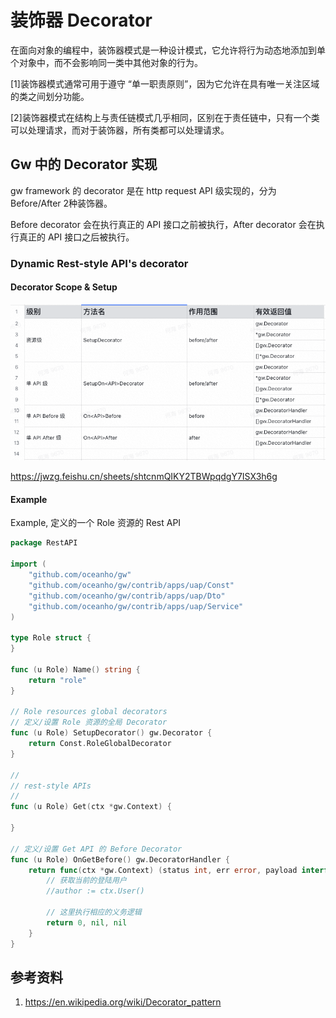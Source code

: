 # 装饰器 Decorator

在面向对象的编程中，装饰器模式是一种设计模式，它允许将行为动态地添加到单个对象中，而不会影响同一类中其他对象的行为。

[1]装饰器模式通常可用于遵守 “单一职责原则”，因为它允许在具有唯一关注区域的类之间划分功能。

[2]装饰器模式在结构上与责任链模式几乎相同，区别在于责任链中，只有一个类可以处理请求，而对于装饰器，所有类都可以处理请求。

## Gw 中的 Decorator 实现

gw framework 的 decorator 是在 http request API 级实现的，分为 Before/After 2种装饰器。

Before decorator 会在执行真正的 API 接口之前被执行，After decorator 会在执行真正的 API 接口之后被执行。

### Dynamic Rest-style API's decorator

#### Decorator Scope & Setup

![Decorator](./img/decorator-scopes.png)

https://jwzg.feishu.cn/sheets/shtcnmQIKY2TBWpqdgY7ISX3h6g

#### Example

Example, 定义的一个 Role 资源的 Rest API

```go
package RestAPI

import (
	"github.com/oceanho/gw"
	"github.com/oceanho/gw/contrib/apps/uap/Const"
	"github.com/oceanho/gw/contrib/apps/uap/Dto"
	"github.com/oceanho/gw/contrib/apps/uap/Service"
)

type Role struct {
}

func (u Role) Name() string {
	return "role"
}

// Role resources global decorators
// 定义/设置 Role 资源的全局 Decorator
func (u Role) SetupDecorator() gw.Decorator {
	return Const.RoleGlobalDecorator
}

//
// rest-style APIs
//
func (u Role) Get(ctx *gw.Context) {

}

// 定义/设置 Get API 的 Before Decorator
func (u Role) OnGetBefore() gw.DecoratorHandler {
    return func(ctx *gw.Context) (status int, err error, payload interface{}){
        // 获取当前的登陆用户
        //author := ctx.User()

        // 这里执行相应的义务逻辑
        return 0, nil, nil
    }
}
```

## 参考资料

1. https://en.wikipedia.org/wiki/Decorator_pattern
